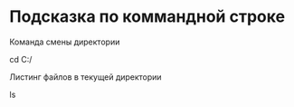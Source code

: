 # Подсказка по коммандной строке

Команда смены директории

cd C:/


Листинг файлов в текущей директории

ls
